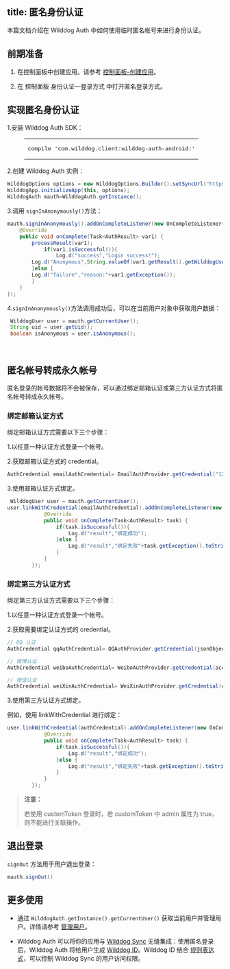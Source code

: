     
title:  匿名身份认证
---

本篇文档介绍在 Wilddog Auth 中如何使用临时匿名帐号来进行身份认证。

## 前期准备

1. 在控制面板中创建应用。请参考 [控制面板-创建应用](/console/creat.html#创建一个野狗应用)。

2. 在 控制面板 身份认证—登录方式 中打开匿名登录方式。

## 实现匿名身份认证

1.安装 Wilddog Auth SDK：
   <figure class="highlight java"><table><tbody><tr><td class="code"><pre><div class="line">compile <span class="string">&apos;com.wilddog.client:wilddog-auth-android:<span class="android-auth-version"></span>&apos;</span></div></pre></td></tr></tbody></table></figure>


2.创建 Wilddog Auth 实例：

```java
WilddogOptions options = new WilddogOptions.Builder().setSyncUrl("https://<wilddog appId>.wilddogio.com").build();
WilddogApp.initializeApp(this, options);
WilddogAuth mauth=WilddogAuth.getInstance();
```

3.调用 `signInAnonymously()`方法：
```java    
mauth.signInAnonymously().addOnCompleteListener(new OnCompleteListener<AuthResult>() {
    @Override
    public void onComplete(Task<AuthResult> var1) {
        processResult(var1);
            if(var1.isSuccessful()){
       	        Log.d("success","Login success!");
        Log.d("Anonymous",String.valueOf(var1.getResult().getWilddogUser().isAnonymous()));
        }else {
        Log.d("failure","reason:"+var1.getException());
        }
    }
});
```

4.`signInAnonymously()`方法调用成功后，可以在当前用户对象中获取用户数据：

```java
 WilddogUser user = mauth.getCurrentUser();
 String uid = user.getUid();
 boolean isAnonymous = user.isAnonymous();
```
  ​
## 匿名帐号转成永久帐号

匿名登录的帐号数据将不会被保存，可以通过绑定邮箱认证或第三方认证方式将匿名帐号转成永久帐号。

### 绑定邮箱认证方式

绑定邮箱认证方式需要以下三个步骤：

1.以任意一种认证方式登录一个帐号。

2.获取邮箱认证方式的 credential。

```java
AuthCredential emailAuthCredential= EmailAuthProvider.getCredential("12345678@wilddog.com","password123");
```

3.使用邮箱认证方式绑定。

```java
 WilddogUser user = mauth.getCurrentUser();
user.linkWithCredential(emailAuthCredential).addOnCompleteListener(new OnCompleteListener<AuthResult>() {
            @Override
            public void onComplete(Task<AuthResult> task) {
                if(task.isSuccessful()){
                    Log.d("result","绑定成功");
                }else {
                    Log.d("result","绑定失败"+task.getException().toString());
                }
            }
        });
```

### 绑定第三方认证方式

绑定第三方认证方式需要以下三个步骤：

1.以任意一种认证方式登录一个帐号。

2.获取需要绑定认证方式的 credential。

```java
// QQ 认证
AuthCredential qqAuthCredential= QQAuthProvider.getCredential(jsonObject.getString("access_token"));

// 微博认证
AuthCredential weiboAuthCredential= WeiboAuthProvider.getCredential(access_token,openid);

// 微信认证
AuthCredential weiXinAuthCredential= WeiXinAuthProvider.getCredential(code);

```

3.使用第三方认证方式绑定。

例如，使用 linkWithCredential 进行绑定：

```java
user.linkWithCredential(authCredential).addOnCompleteListener(new OnCompleteListener<AuthResult>() {
            @Override
            public void onComplete(Task<AuthResult> task) {
                if(task.isSuccessful()){
                    Log.d("result","绑定成功");
                }else {
                    Log.d("result","绑定失败"+task.getException().toString());
                }
            }
        });
```

<blockquote class="warning">
  <p><strong>注意：</strong></p>
  若使用 customToken 登录时，若 customToken 中 admin 属性为 true，则不能进行关联操作。
</blockquote>


## 退出登录

`signOut` 方法用于用户退出登录：

```java
mauth.signOut()
```

## 更多使用

- 通过 `WilddogAuth.getInstance().getCurrentUser()` 获取当前用户并管理用户。详情请参考 [管理用户](/guide/auth/android/manageuser.html)。


- Wilddog Auth 可以将你的应用与 [Wilddog Sync](/overview/sync.html) 无缝集成：使用匿名登录后，Wilddog Auth 将给用户生成 [Wilddog ID](/guide/auth/core/concept.html#Wilddog-ID)。Wilddog ID 结合 [规则表达式](/guide/sync/rules/introduce.html)，可以控制 Wilddog Sync 的用户访问权限。